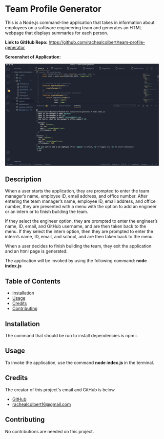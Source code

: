# Team Profile Generator

This is a Node.js command-line application that takes in information about employees on a software engineering team and generates an HTML webpage that displays summaries for each person.

**Link to GitHub Repo:** https://github.com/rachealcolbert/team-profile-generator

**Screenshot of Application:**

![Image of Application](dist/terminal.png)

## Description

When a user starts the application, they are prompted to enter the team manager’s name, employee ID, email address, and office number. After entering the team manager’s name, employee ID, email address, and office number, they are presented with a menu with the option to add an engineer or an intern or to finish building the team.

If they select the engineer option, they are prompted to enter the engineer’s name, ID, email, and GitHub username, and are then taken back to the menu. If they select the intern option, then they are prompted to enter the intern’s name, ID, email, and school, and are then taken back to the menu.

When a user decides to finish building the team, they exit the application and an html page is generated.

The application will be invoked by using the following command: **node index.js**

## Table of Contents

- [Installation](#installation)
- [Usage](#usage)
- [Credits](#credits)
- [Contributing](#contributing)

## Installation

The command that should be run to install dependencies is npm i.

## Usage

To invoke the application, use the command **node index.js** in the terminal.

## Credits

The creator of this project's email and GitHub is below.

- [GitHub](https://github.com/rachealcolbert)
- rachealcolbert16@gmail.com

## Contributing

No contributions are needed on this project.

